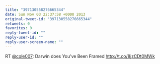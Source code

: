```yaml
---
title: "397130558276665344"
date: Sun Nov 03 22:37:58 +0000 2013
original-tweet-id: "397130558276665344"
retweets: 0
favorites: 0
reply-tweet-id: ""
reply-user-id: ""
reply-user-screen-name: ""
---
```

RT <a href="https://twitter.com/cole007">@cole007</a>: Darwin does You've Been Framed http://t.co/8jzCDt0MWk
